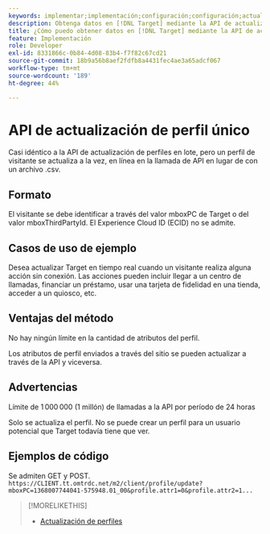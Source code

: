 ```yaml
---
keywords: implementar;implementación;configuración;configuración;actualización de perfil único
description: Obtenga datos en [!DNL Target] mediante la API de actualización de perfil único.
title: ¿Cómo puedo obtener datos en [!DNL Target] mediante la API de actualización de perfil único?
feature: Implementación
role: Developer
exl-id: 8331866c-0b84-4d08-83b4-f7f82c67cd21
source-git-commit: 18b9a56b8aef2fdfb8a4431fec4ae3a65adcf067
workflow-type: tm+mt
source-wordcount: '189'
ht-degree: 44%

---
```


# API de actualización de perfil único

Casi idéntico a la API de actualización de perfiles en lote, pero un perfil de visitante se actualiza a la vez, en línea en la llamada de API en lugar de con un archivo .csv.

## Formato

El visitante se debe identificar a través del valor mboxPC de Target o del valor mboxThirdPartyId. El Experience Cloud ID (ECID) no se admite.

## Casos de uso de ejemplo

Desea actualizar Target en tiempo real cuando un visitante realiza alguna acción sin conexión. Las acciones pueden incluir llegar a un centro de llamadas, financiar un préstamo, usar una tarjeta de fidelidad en una tienda, acceder a un quiosco, etc.

## Ventajas del método

No hay ningún límite en la cantidad de atributos del perfil.

Los atributos de perfil enviados a través del sitio se pueden actualizar a través de la API y viceversa.

## Advertencias

Límite de 1 000 000 (1 millón) de llamadas a la API por período de 24 horas

Solo se actualiza el perfil. No se puede crear un perfil para un usuario potencial que Target todavía tiene que ver.

## Ejemplos de código

Se admiten GET y POST.   `https://CLIENT.tt.omtrdc.net/m2/client/profile/update?mboxPC=1368007744041-575948.01_00&profile.attr1=0&profile.attr2=1...`

>[!MORELIKETHIS]
>
>* [Actualización de perfiles](https://developers.adobetarget.com/api/#updating-profiles)

